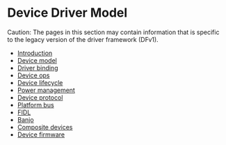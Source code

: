 # Device Driver Model

Caution: The pages in this section may contain information that is specific to the
legacy version of the driver framework (DFv1).

- [Introduction](introduction.md)
- [Device model](device-model.md)
- [Driver binding](driver-binding.md)
- [Device ops](device-ops.md)
- [Device lifecycle](device-lifecycle.md)
- [Power management](device-power.md)
- [Device protocol](protocol.md)
- [Platform bus](platform-bus.md)
- [FIDL](fidl.md)
- [Banjo](banjo.md)
- [Composite devices](composite.md)
- [Device firmware](firmware.md)
